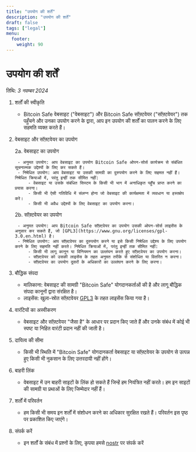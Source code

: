 ```yaml
---
title: "उपयोग की शर्तें"
description: "उपयोग की शर्तें"
draft: false
tags: ["legal"]
menu:
  footer:
    weight: 90
---
```


# उपयोग की शर्तें

तिथि: *3 नवम्बर 2024*

1. शर्तों की स्वीकृति

    - Bitcoin Safe वेबसाइट ("वेबसाइट") और Bitcoin Safe सॉफ़्टवेयर ("सॉफ़्टवेयर") तक पहुँचने और उनका उपयोग करने के द्वारा, आप इन उपयोग की शर्तों का पालन करने के लिए सहमति व्यक्त करते हैं।

2. वेबसाइट और सॉफ़्टवेयर का उपयोग

    2a. वेबसाइट का उपयोग

        - अनुमत उपयोग: आप वेबसाइट का उपयोग Bitcoin Safe ओपन-सोर्स कार्यक्रम से संबंधित सूचनात्मक उद्देश्यों के लिए कर सकते हैं।
        - निषेधित उपयोग: आप वेबसाइट या उसकी सामग्री का दुरुपयोग करने के लिए सहमत नहीं हैं। निषेधित क्रियाओं में, परंतु इन्हीं तक सीमित नहीं:
            - वेबसाइट या उसके संबंधित सिस्टम के किसी भी भाग में अनाधिकृत पहुँच प्राप्त करने का प्रयास करना।
            - किसी भी ऐसी गतिविधि में संलग्न होना जो वेबसाइट की कार्यक्षमता में व्यवधान या हस्तक्षेप करे।
            - किसी भी अवैध उद्देश्यों के लिए वेबसाइट का उपयोग करना।

    2b. सॉफ़्टवेयर का उपयोग

        - अनुमत उपयोग: आप Bitcoin Safe सॉफ़्टवेयर का उपयोग उसकी ओपन-सोर्स लाइसेंस के अनुसार कर सकते हैं, जो [GPL3](https://www.gnu.org/licenses/gpl-3.0.en.html) है।
        - निषेधित उपयोग: आप सॉफ़्टवेयर का दुरुपयोग करने या इसे किसी निषेधित उद्देश्य के लिए उपयोग करने के लिए सहमति नहीं करते। निषेधित क्रियाओं में, परंतु इन्हीं तक सीमित नहीं:
            - किसी भी लागू कानून या विनियमन का उल्लंघन करते हुए सॉफ़्टवेयर का उपयोग करना।
            - सॉफ़्टवेयर को उसकी लाइसेंस के तहत अनुमत तरीके से संशोधित या वितरित न करना।
            - सॉफ़्टवेयर का उपयोग दूसरों के अधिकारों का उल्लंघन करने के लिए करना।

3. बौद्धिक संपदा

    - मालिकाना: वेबसाइट की सामग्री "Bitcoin Safe" योगदानकर्ताओं की है और लागू बौद्धिक संपदा कानूनों द्वारा संरक्षित है।
    - लाइसेंस: खुला-स्रोत सॉफ़्टवेयर [GPL3](https://www.gnu.org/licenses/gpl-3.0.en.html) के तहत लाइसेंस किया गया है।

4. वारंटियों का अस्वीकरण

    - वेबसाइट और सॉफ़्टवेयर "जैसा है" के आधार पर प्रदान किए जाते हैं और उनके संबंध में कोई भी स्पष्ट या निहित वारंटी प्रदान नहीं की जाती है।

5. दायित्व की सीमा

    - किसी भी स्थिति में "Bitcoin Safe" योगदानकर्ता वेबसाइट या सॉफ़्टवेयर के उपयोग से उत्पन्न हुए किसी भी नुकसान के लिए उत्तरदायी नहीं होंगे।

6. बाहरी लिंक

    - वेबसाइट में उन बाहरी साइटों के लिंक हो सकते हैं जिन्हें हम नियंत्रित नहीं करते। हम इन साइटों की सामग्री या प्रथाओं के लिए जिम्मेदार नहीं हैं।

7. शर्तों में परिवर्तन

    - हम किसी भी समय इन शर्तों में संशोधन करने का अधिकार सुरक्षित रखते हैं। परिवर्तन इस पृष्ठ पर प्रकाशित किए जाएंगे।

8. संपर्क करें

    - इन शर्तों के संबंध में प्रश्नों के लिए, कृपया हमसे [nostr](https://yakihonne.com/users/npub1g9uhysae68vhvwwqel8v9enr9mg43rn4tpurs6a9g4jsrw6nl7lsplhs9v) पर संपर्क करें